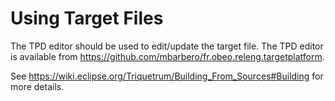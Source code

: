 Using Target Files
==================

The TPD editor should be used to edit/update the target file. The TPD editor is available from https://github.com/mbarbero/fr.obeo.releng.targetplatform.

See https://wiki.eclipse.org/Triquetrum/Building_From_Sources#Building for more details.
